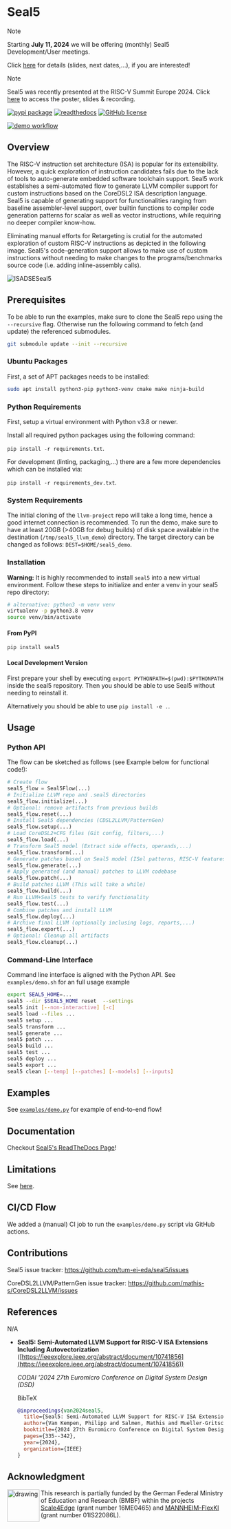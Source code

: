 # Seal5

> [!NOTE]
> Starting **July 11, 2024** we will be offering (monthly) Seal5 Development/User meetings.
>
> Click [here](https://github.com/tum-ei-eda/seal5/discussions/104) for details (slides, next dates,...), if you are interested!

> [!NOTE]
> Seal5 was recently presented at the RISC-V Summit Europe 2024. Click [here](https://github.com/tum-ei-eda/seal5/discussions/107) to access the poster, slides & recording.

[![pypi package](https://badge.fury.io/py/seal5.svg)](https://pypi.org/project/seal5)
[![readthedocs](https://readthedocs.org/projects/seal5/badge/?version=latest)](https://seal5.readthedocs.io/en/latest/?version=latest)
[![GitHub license](https://img.shields.io/github/license/tum-ei-eda/seal5.svg)](https://github.com/tum-ei-eda/seal5/blob/main/LICENSE)

[![demo workflow](https://github.com/tum-ei-eda/seal5/actions/workflows/demo.yml/badge.svg)](https://github.com/tum-ei-eda/seal5/actions/workflows/demo.yml)

## Overview

The RISC-V instruction set architecture (ISA) is popular for its extensibility. However, a quick exploration of instruction candidates fails due to the lack of tools to auto-generate embedded software toolchain support. Seal5 work establishes a semi-automated flow to generate LLVM compiler support for custom instructions based on the CoreDSL2 ISA description language. Seal5 is capable of generating support for functionalities ranging from baseline assembler-level support, over builtin functions to compiler code generation patterns for scalar as well as vector instructions, while requiring no deeper compiler know-how.

Eliminating manual efforts for Retargeting is crutial for the automated exploration of custom RISC-V instructions as depicted in the following image. Seal5's code-generation support allows to make use of custom instructions without needing to make changes to the programs/benchmarks source code (i.e. adding inline-assembly calls).

![ISADSESeal5](https://github.com/tum-ei-eda/seal5/assets/7712605/f387f13f-fc26-4efb-b6e0-d0802ac08200)

## Prerequisites

To be able to run the examples, make sure to clone the Seal5 repo using the `--recursive` flag. Otherwise run the following command to fetch (and update) the referenced submodules.

```sh
git submodule update --init --recursive
```

### Ubuntu Packages

First, a set of APT packages needs to be installed:

```sh
sudo apt install python3-pip python3-venv cmake make ninja-build
```

### Python Requirements

First, setup a virtual environment with Python v3.8 or newer.

Install all required python packages using the following command:

`pip install -r requirements.txt`.

For development (linting, packaging,...) there are a few more dependencies which can be installed via:

`pip install -r requirements_dev.txt`.

### System Requirements

The initial cloning of the `llvm-project` repo will take a long time, hence a good internet connection is recommended. To run the demo, make sure to have at least 20GB (>40GB for debug builds) of disk space available in the destination (`/tmp/seal5_llvm_demo`) directory. The target directory can be changed as follows: `DEST=$HOME/seal5_demo`.

### Installation

**Warning:** It is highly recommended to install `seal5` into a new virtual environment. Follow these steps to initialize and enter a venv in your seal5 repo directory:

```sh
# alternative: python3 -m venv venv
virtualenv -p python3.8 venv
source venv/bin/activate
```

#### From PyPI

```
pip install seal5
```

#### Local Development Version

First prepare your shell by executing `export PYTHONPATH=$(pwd):$PYTHONPATH` inside the seal5 repository. Then you should be able to use Seal5 without needing to reinstall it.

Alternatively you should be able to use `pip install -e .`.

## Usage

### Python API

The flow can be sketched as follows (see Example below for functional code!):

```python
# Create flow
seal5_flow = Seal5Flow(...)
# Initialize LLVM repo and .seal5 directories
seal5_flow.initialize(...)
# Optional: remove artifacts from previous builds
seal5_flow.reset(...)
# Install Seal5 dependencies (CDSL2LLVM/PatternGen)
seal5_flow.setup(...)
# Load CoreDSL2+CFG files (Git config, filters,...)
seal5_flow.load(...)
# Transform Seal5 model (Extract side effects, operands,...)
seal5_flow.transform(...)
# Generate patches based on Seal5 model (ISel patterns, RISC-V features,...)
seal5_flow.generate(...)
# Apply generated (and manual) patches to LLVM codebase
seal5_flow.patch(...)
# Build patches LLVM (This will take a while)
seal5_flow.build(...)
# Run LLVM+Seal5 tests to verify functionality
seal5_flow.test(...)
# Combine patches and install LLVM
seal5_flow.deploy(...)
# Archive final LLVM (optionally inclusing logs, reports,...)
seal5_flow.export(...)
# Optional: Cleanup all artifacts
seal5_flow.cleanup(...)
```

### Command-Line Interface

Command line interface is aligned with the Python API. See `examples/demo.sh` for an full usage example

```sh
export SEAL5_HOME=...
seal5 --dir $SEAL5_HOME reset  --settings
seal5 init [--non-interactive] [-c]
seal5 load --files ...
seal5 setup ...
seal5 transform ...
seal5 generate ...
seal5 patch ...
seal5 build ...
seal5 test ...
seal5 deploy ...
seal5 export ...
seal5 clean [--temp] [--patches] [--models] [--inputs]
```

## Examples

See [`examples/demo.py`](https://github.com/tum-ei-eda/seal5/blob/main/examples/demo.py) for example of end-to-end flow!

## Documentation

Checkout [Seal5's ReadTheDocs Page](https://seal5.readthedocs.io/en/latest/?version=latest)!

## Limitations

See [here](https://github.com/tum-ei-eda/seal5/blob/main/LIMITATIONS.md).

## CI/CD Flow

We added a (manual) CI job to run the `examples/demo.py` script via GitHub actions.

## Contributions

Seal5 issue tracker: https://github.com/tum-ei-eda/seal5/issues

CoreDSL2LLVM/PatternGen issue tracker: https://github.com/mathis-s/CoreDSL2LLVM/issues

## References

N/A


- **Seal5: Semi-Automated LLVM Support for RISC-V ISA Extensions Including Autovectorization** ([https://ieeexplore.ieee.org/abstract/document/10741856](https://ieeexplore.ieee.org/abstract/document/10741856))

  *CODAI '2024 27th Euromicro Conference on Digital System Design (DSD)*

  BibTeX

  ```bibtex
  @inproceedings{van2024seal5,
    title={Seal5: Semi-Automated LLVM Support for RISC-V ISA Extensions Including Autovectorization},
    author={Van Kempen, Philipp and Salmen, Mathis and Mueller-Gritschneder, Daniel and Schlichtmann, Ulf},
    booktitle={2024 27th Euromicro Conference on Digital System Design (DSD)},
    pages={335--342},
    year={2024},
    organization={IEEE}
  }
  ```


## Acknowledgment

<img src="./BMBF_gefoerdert_2017_en.jpg" alt="drawing" height="75" align="left" >

This research is partially funded by the German Federal Ministry of Education and Research (BMBF) within
the projects [Scale4Edge](https://www.edacentrum.de/scale4edge/) (grant number 16ME0465) and [MANNHEIM-FlexKI](https://www.edacentrum.de/projekte/MANNHEIM-FlexKI) (grant number 01IS22086L).
